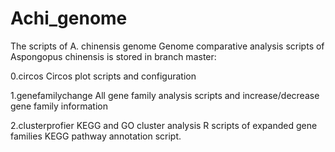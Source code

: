 
# Achi_genome
The scripts of A. chinensis genome
Genome comparative analysis scripts of Aspongopus chinensis is stored in branch master:

0.circos
Circos plot scripts and configuration

1.genefamilychange
All gene family analysis scripts and increase/decrease gene family information
 
2.clusterprofier
KEGG and GO cluster analysis R scripts of expanded gene families
KEGG pathway annotation script.
